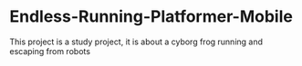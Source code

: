 # Endless-Running-Platformer-Mobile
This project is a study project, it is about a cyborg frog running and escaping from robots
